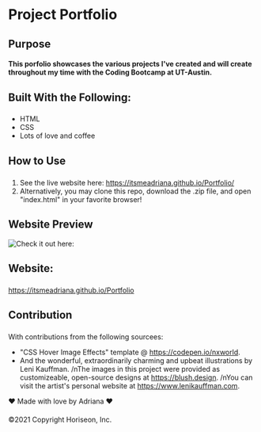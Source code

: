 # Project Portfolio

## Purpose

#### This porfolio showcases the various projects I've created and will create throughout my time with the Coding Bootcamp at UT-Austin.

## Built With the Following:

### 
- HTML
- CSS
- Lots of love and coffee

## How to Use

###

1. See the live website here: https://itsmeadriana.github.io/Portfolio/
2. Alternatively, you may clone this repo, download the .zip file, and open "index.html" in your favorite browser!

## Website Preview

![Check it out here:](https://github.com/itsmeadriana/Portfolio/blob/f41f2caf78e02f22643ec3410b5e6baa689796e0/assets/images/web%20images/portfolio-snapshot.png)

## Website:

###

https://itsmeadriana.github.io/Portfolio

## Contribution
###
With contributions from the following sourcees:
 - "CSS Hover Image Effects" template @ https://codepen.io/nxworld.
 - And the wonderful, extraordinarily charming and upbeat illustrations by Leni Kauffman. /nThe images in this project were provided as customizeable, open-source designs at https://blush.design. /nYou can visit the artist's personal website at https://www.lenikauffman.com.

❤️ Made with love by Adriana ❤️
####
©️2021 Copyright Horiseon, Inc.
